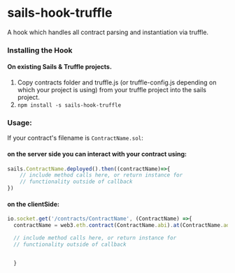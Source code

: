 # sails-hook-truffle
A hook which handles all contract parsing and instantiation via truffle.

### Installing the Hook

#### On existing Sails & Truffle projects.

1. Copy contracts folder and truffle.js (or truffle-config.js depending on which your project is using) from your truffle project into the sails project.
0. `npm install -s sails-hook-truffle`

### Usage:
If your contract's filename is `ContractName.sol`:

#### on the server side you can interact with your contract using:
```javascript
sails.ContractName.deployed().then((contractName)=>{
    // include method calls here, or return instance for
    // functionality outside of callback
})
```

#### on the clientSide:
```javascript
io.socket.get('/contracts/ContractName', (ContractName) =>{
  contractName = web3.eth.contract(ContractName.abi).at(ContractName.address);

  // include method calls here, or return instance for
  // functionality outside of callback


  }
````
